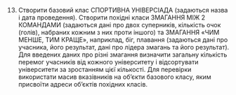13. Створити базовий клас СПОРТИВНА УНІВЕРСІАДА (задаються назва і дата проведення). Створити похідні класи ЗМАГАННЯ МІЖ 2 КОМАНДАМИ (задаються дані про двох суперників, кількість очок (голів), набраних кожним з них проти іншого) та ЗМАГАННЯ «ЧИМ МЕНШЕ, ТИМ КРАЩЕ», наприклад, біг, плавання (задаються дані про учасника, його результат, дані про лідера змагань та його результат). Для введених даних про різні змагання визначити загальну кількість перемог учасників від кожного університету і відсортувати університети за зростанням цієї кількості. Для перевірки використати масив вказівників на об’єкти базового класу, яким присвоїти адреси об’єктів похідних класів.
